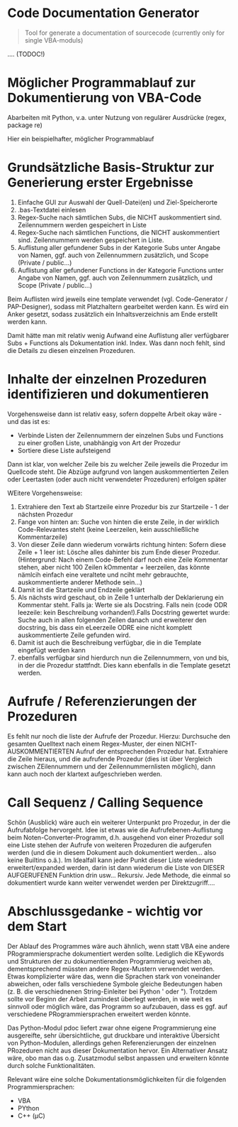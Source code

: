 ﻿# Code Documentation Generator



> Tool for generate a documentation of sourcecode (currently only for single VBA-moduls) 

.... (TODOC!)


# Möglicher Programmablauf zur Dokumentierung von VBA-Code


Abarbeiten mit Python, v.a. unter Nutzung von regulärer Ausdrücke (regex, package re)


Hier ein beispielhafter, möglicher Programmablauf


# Grundsätzliche Basis-Struktur zur Generierung erster Ergebnisse



1. Einfache GUI zur Auswahl der Quell-Datei(en)  und Ziel-Speicherorte
1. .bas-Textdatei einlesen
2. Regex-Suche nach sämtlichen Subs, die NICHT auskommentiert sind. Zeilennummern werden gespeichert in Liste
2. Regex-Suche nach sämtlichen Functions, die NICHT auskommentiert sind. Zeilennummern werden gespeichert in Liste.
3. Auflistung aller gefundener Subs in der Kategorie Subs unter Angabe von Namen, ggf. auch von Zeilennummern zusätzlich, und Scope (Private / public...)
3. Auflistung aller gefundener Functions in der Kategorie Functions unter Angabe von Namen, ggf. auch von Zeilennummern zusätzlich, und Scope (Private / public...)



Beim Auflisten wird jeweils eine template verwendet (vgl. Code-Generator / PAP-Designer), sodass mit Platzhaltern gearbeitet werden kann. Es wird ein Anker gesetzt, sodass zusätzlich ein Inhaltsverzeichnis am Ende erstellt werden kann.

Damit hätte man mit relativ wenig Aufwand eine Auflistung aller verfügbarer Subs + Functions als Dokumentation inkl. Index. Was dann noch fehlt, sind die Details zu diesen einzelnen Prozeduren.




# Inhalte der einzelnen Prozeduren identifizieren und dokumentieren


Vorgehensweise dann ist relativ easy, sofern doppelte Arbeit okay wäre - und das ist es:
* Verbinde Listen der Zeilennummern der einzelnen Subs und Functions zu einer großen Liste, unabhängig von Art der Prozedur
* Sortiere diese Liste aufsteigend

Dann ist klar, von welcher Zeile bis zu welcher Zeile jeweils die Prozedur im Quellcode steht. Die Abzüge aufgrund von langen auskommentierten Zeilen oder Leertasten (oder auch nicht verwendeter Prozeduren) erfolgen später

WEitere Vorgehensweise:
1) Extrahiere den Text ab Startzeile einre Prozedur bis zur Startzeile - 1 der nächsten Prozedur
2) Fange von hinten an: Suche von hinten die erste Zeile, in der wirklich Code-Relevantes steht (keine Leerzeilen, kein ausschließliche Kommentarzeile)
3) Von dieser Zeile dann wiederum vorwärts richtung hinten: Sofern diese Zeile + 1 leer ist: Lösche alles dahinter bis zum Ende dieser Prozedur. (Hintergrund: Nach einem Code-Befehl darf noch eine Zeile Kommentar stehen, aber nicht 100 Zeilen kOmmentar + leerzeilen, das könnte nämlcih einfach eine veraltete und nciht mehr gebrauchte, auskommentierte anderer Methode sein...)
4) Damit ist die Startzeile und Endzeile geklärt
5) Als nächsts wird geschaut, ob in Zeile 1 unterhalb der Deklarierung ein Kommentar steht. Falls ja: Werte sie als Docstring. Falls nein (code ODR leezeile: kein Beschreibung vorhanden!).Falls Docstring gewertet wurde: Suche auch in allen folgenden Zeilen danach und erweiterer den docstring, bis dass ein eLeerzeile ODRE eine nicht komplett auskommentierte Zeile gefunden wird.
6) Damit ist auch die Beschreibung verfügbar, die in die Template eingefügt werden kann
7) ebenfalls verfügbar sind hierdurch nun die Zeilennummern, von und bis, in der die Prozedur stattfndt. Dies kann ebenfalls in die Template gesetzt werden.


# Aufrufe / Referenzierungen der Prozeduren
Es fehlt nur noch die liste der Aufrufe der Prozedur.
Hierzu: Durchsuche den gesamten Quelltext nach einem Regex-Muster, der einen NICHT-AUSKOMMENTIERTEN Aufruf der entsprechenden Prozedur hat. 
Extrahiere die Zeile hieraus, und die aufrufende Prozedur (dies ist über Vergleich zwischen ZEilennummern und der Zeilennummernlisten möglich), dann kann auch noch der klartext aufgeschrieben werden.


# Call Sequenz / Calling Sequence

Schön (Ausblick) wäre auch ein weiterer Unterpunkt pro Prozedur, in der die Aufrufabfolge hervorgeht.
Idee ist etwas wie die Aufrufebenen-Auflistung beim Noten-Converter-Programm, d.h. ausgehend von einer Prozedur soll eine Liste stehen der Aufrufe von weiteren Prozeduren die aufgerufen werden (und die in diesem Dokument auch dokumentiert werden... also keine Builtins o.ä.). Im Idealfall kann jeder Punkt dieser Liste wiederum erweitert/expanded werden, darin ist dann wiederum die Liste von DIESER AUFGERUFENEN Funktion drin usw... Rekursiv. Jede Methode, die einmal so dokumentiert wurde kann weiter verwendet werden per Direktzugriff....



# Abschlussgedanke - wichtig vor dem Start
Der Ablauf des Programmes wäre auch ähnlich, wenn statt VBA eine andere PRogrammiersprache  dokumentiert werden sollte.  Lediglich die KEywords und Strukturen der zu dokumentierenden Programmierug weichen ab, dementsprechend müssten andere Regex-Mustern verwendet werden. Etwas komplizierter wäre das, wenn die Sprachen stark von voneinander abweichen, oder falls verschiedene Symbole gleiche Bedeutungen haben (z. B. die verschiednenen String-Einleiter bei Python ' oder "). Trotzdem sollte vor Beginn der Arbeit zumindest überlegt werden, in wie weit es sinnvoll oder möglich wäre, das Programm so aufzubauen, dass es ggf. auf verschiedene PRogrammiersprachen erweitert werden könnte.

Das Python-Modul pdoc liefert zwar ohne eigene Programmierung eine ausgereifte, sehr übersichtliche, gut druckbare und interaktive Übersicht von Python-Modulen, allerdings gehen Referenzierungen der einzelnen PRozeduren nicht aus dieser Dokumentation hervor.
Ein Alternativer Ansatz wäre, obo man das o.g. Zusatzmodul selbst anpassen und erweitern könnte durch solche Funktionalitäten.


Relevant wäre eine solche Dokumentationsmöglichkeiten für die folgenden Programmiersprachen:
* VBA
* PYthon
* C++ (µC)
